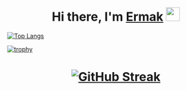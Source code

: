 <h1 align="center">Hi there, I'm <a href="https://daniilshat.ru/" target="_blank">Ermak</a>
<img src="https://github.com/blackcater/blackcater/raw/main/images/Hi.gif" height="32"/></h1>

[![Top Langs](https://github-readme-stats.vercel.app/api/top-langs/?username=YermakA)](https://github.com/anuraghazra/github-readme-stats)

[![trophy](https://github-profile-trophy.vercel.app/?username=YermakA)](https://github.com/ryo-ma/github-profile-trophy)
<h1 align="center">
<a  href="https://git.io/streak-stats"><img src="http://github-readme-streak-stats.herokuapp.com?user=YermakA&theme=github-dark&hide_border=true&border_radius=12.9&date_format=j%20M%5B%20Y%5D&card_width=540" alt="GitHub Streak" /></a>
</h1>
